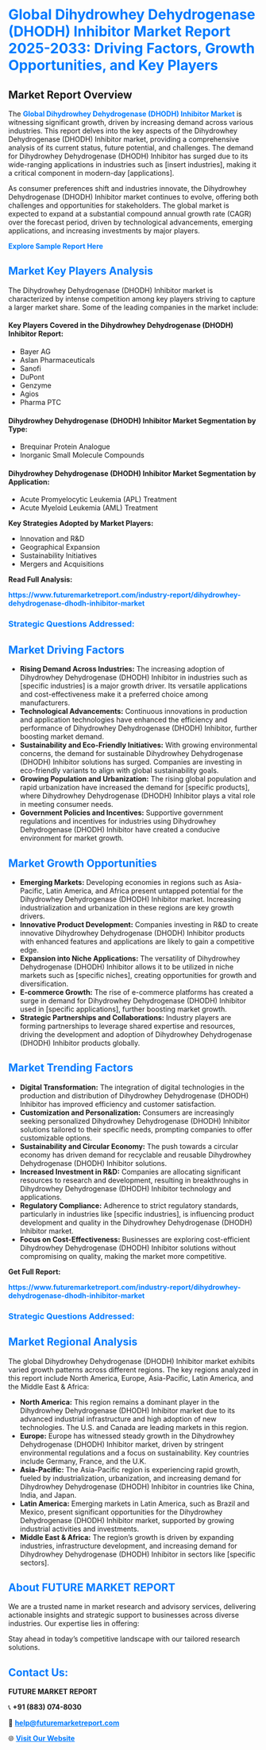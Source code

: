 <h1 style="color: #007BFF;">Global Dihydrowhey Dehydrogenase (DHODH) Inhibitor Market Report 2025-2033: Driving Factors, Growth Opportunities, and Key Players</h1>

<section id="overview">
<h2>Market Report Overview</h2>
<p>The <a href="https://www.futuremarketreport.com/industry-report/dihydrowhey-dehydrogenase-dhodh-inhibitor-market" style="color: #007BFF; text-decoration: none;"><strong>Global Dihydrowhey Dehydrogenase (DHODH) Inhibitor Market</strong></a> is witnessing significant growth, driven by increasing demand across various industries. This report delves into the key aspects of the Dihydrowhey Dehydrogenase (DHODH) Inhibitor market, providing a comprehensive analysis of its current status, future potential, and challenges. The demand for Dihydrowhey Dehydrogenase (DHODH) Inhibitor has surged due to its wide-ranging applications in industries such as [insert industries], making it a critical component in modern-day [applications].</p>
<p>As consumer preferences shift and industries innovate, the Dihydrowhey Dehydrogenase (DHODH) Inhibitor market continues to evolve, offering both challenges and opportunities for stakeholders. The global market is expected to expand at a substantial compound annual growth rate (CAGR) over the forecast period, driven by technological advancements, emerging applications, and increasing investments by major players.</p>
</section>

<section id="overview">
<p><a href="https://www.futuremarketreport.com/request-sample/reportId=50268" style="color: #007BFF; text-decoration: none;"><strong>Explore Sample Report Here</strong></a></p>
</section>

<section id="key-players">
<h2 style="color: #007BFF;">Market Key Players Analysis</h2>
<p>The Dihydrowhey Dehydrogenase (DHODH) Inhibitor market is characterized by intense competition among key players striving to capture a larger market share. Some of the leading companies in the market include:</p>
<h4>Key Players Covered in the Dihydrowhey Dehydrogenase (DHODH) Inhibitor Report:</h4>
<ul><li>Bayer AG</li><li>Aslan Pharmaceuticals</li><li>Sanofi</li><li>DuPont</li><li>Genzyme</li><li>Agios</li><li>Pharma PTC</li></ul>
<h4>Dihydrowhey Dehydrogenase (DHODH) Inhibitor Market Segmentation by Type:</h4>
<ul><li>Brequinar Protein Analogue</li><li>Inorganic Small Molecule Compounds</li></ul>

<h4>Dihydrowhey Dehydrogenase (DHODH) Inhibitor Market Segmentation by Application:</h4>
<ul><li>Acute Promyelocytic Leukemia (APL) Treatment</li><li>Acute Myeloid Leukemia (AML) Treatment</li></ul>
<p><strong>Key Strategies Adopted by Market Players:</strong></p>
<ul>
<li>Innovation and R&D</li>
<li>Geographical Expansion</li>
<li>Sustainability Initiatives</li>
<li>Mergers and Acquisitions</li>
</ul>
</section>

<section>
<p><strong>Read Full Analysis: </strong></p><a href="https://www.futuremarketreport.com/industry-report/dihydrowhey-dehydrogenase-dhodh-inhibitor-market" style="color: #007BFF; text-decoration: none;"><strong>https://www.futuremarketreport.com/industry-report/dihydrowhey-dehydrogenase-dhodh-inhibitor-market</strong></a>
<h3 style="color: #007BFF;">Strategic Questions Addressed:</h3>
</section>

<section id="driving-factors">
<h2 style="color: #007BFF;">Market Driving Factors</h2>
<ul>
<li><strong>Rising Demand Across Industries:</strong> The increasing adoption of Dihydrowhey Dehydrogenase (DHODH) Inhibitor in industries such as [specific industries] is a major growth driver. Its versatile applications and cost-effectiveness make it a preferred choice among manufacturers.</li>
<li><strong>Technological Advancements:</strong> Continuous innovations in production and application technologies have enhanced the efficiency and performance of Dihydrowhey Dehydrogenase (DHODH) Inhibitor, further boosting market demand.</li>
<li><strong>Sustainability and Eco-Friendly Initiatives:</strong> With growing environmental concerns, the demand for sustainable Dihydrowhey Dehydrogenase (DHODH) Inhibitor solutions has surged. Companies are investing in eco-friendly variants to align with global sustainability goals.</li>
<li><strong>Growing Population and Urbanization:</strong> The rising global population and rapid urbanization have increased the demand for [specific products], where Dihydrowhey Dehydrogenase (DHODH) Inhibitor plays a vital role in meeting consumer needs.</li>
<li><strong>Government Policies and Incentives:</strong> Supportive government regulations and incentives for industries using Dihydrowhey Dehydrogenase (DHODH) Inhibitor have created a conducive environment for market growth.</li>
</ul>
</section>

<section id="growth-opportunities">
<h2 style="color: #007BFF;">Market Growth Opportunities</h2>
<ul>
<li><strong>Emerging Markets:</strong> Developing economies in regions such as Asia-Pacific, Latin America, and Africa present untapped potential for the Dihydrowhey Dehydrogenase (DHODH) Inhibitor market. Increasing industrialization and urbanization in these regions are key growth drivers.</li>
<li><strong>Innovative Product Development:</strong> Companies investing in R&D to create innovative Dihydrowhey Dehydrogenase (DHODH) Inhibitor products with enhanced features and applications are likely to gain a competitive edge.</li>
<li><strong>Expansion into Niche Applications:</strong> The versatility of Dihydrowhey Dehydrogenase (DHODH) Inhibitor allows it to be utilized in niche markets such as [specific niches], creating opportunities for growth and diversification.</li>
<li><strong>E-commerce Growth:</strong> The rise of e-commerce platforms has created a surge in demand for Dihydrowhey Dehydrogenase (DHODH) Inhibitor used in [specific applications], further boosting market growth.</li>
<li><strong>Strategic Partnerships and Collaborations:</strong> Industry players are forming partnerships to leverage shared expertise and resources, driving the development and adoption of Dihydrowhey Dehydrogenase (DHODH) Inhibitor products globally.</li>
</ul>
</section>

<section id="trending-factors">
<h2 style="color: #007BFF;">Market Trending Factors</h2>
<ul>
<li><strong>Digital Transformation:</strong> The integration of digital technologies in the production and distribution of Dihydrowhey Dehydrogenase (DHODH) Inhibitor has improved efficiency and customer satisfaction.</li>
<li><strong>Customization and Personalization:</strong> Consumers are increasingly seeking personalized Dihydrowhey Dehydrogenase (DHODH) Inhibitor solutions tailored to their specific needs, prompting companies to offer customizable options.</li>
<li><strong>Sustainability and Circular Economy:</strong> The push towards a circular economy has driven demand for recyclable and reusable Dihydrowhey Dehydrogenase (DHODH) Inhibitor solutions.</li>
<li><strong>Increased Investment in R&D:</strong> Companies are allocating significant resources to research and development, resulting in breakthroughs in Dihydrowhey Dehydrogenase (DHODH) Inhibitor technology and applications.</li>
<li><strong>Regulatory Compliance:</strong> Adherence to strict regulatory standards, particularly in industries like [specific industries], is influencing product development and quality in the Dihydrowhey Dehydrogenase (DHODH) Inhibitor market.</li>
<li><strong>Focus on Cost-Effectiveness:</strong> Businesses are exploring cost-efficient Dihydrowhey Dehydrogenase (DHODH) Inhibitor solutions without compromising on quality, making the market more competitive.</li>
</ul>
</section>

<section>
<p><strong>Get Full Report: </strong></p><a href="https://www.futuremarketreport.com/industry-report/dihydrowhey-dehydrogenase-dhodh-inhibitor-market" style="color: #007BFF; text-decoration: none;"><strong>https://www.futuremarketreport.com/industry-report/dihydrowhey-dehydrogenase-dhodh-inhibitor-market</strong></a>
<h3 style="color: #007BFF;">Strategic Questions Addressed:</h3>
</section>


<section id="regional-analysis">
<h2 style="color: #007BFF;">Market Regional Analysis</h2>
<p>The global Dihydrowhey Dehydrogenase (DHODH) Inhibitor market exhibits varied growth patterns across different regions. The key regions analyzed in this report include North America, Europe, Asia-Pacific, Latin America, and the Middle East & Africa:</p>
<ul>
<li><strong>North America:</strong> This region remains a dominant player in the Dihydrowhey Dehydrogenase (DHODH) Inhibitor market due to its advanced industrial infrastructure and high adoption of new technologies. The U.S. and Canada are leading markets in this region.</li>
<li><strong>Europe:</strong> Europe has witnessed steady growth in the Dihydrowhey Dehydrogenase (DHODH) Inhibitor market, driven by stringent environmental regulations and a focus on sustainability. Key countries include Germany, France, and the U.K.</li>
<li><strong>Asia-Pacific:</strong> The Asia-Pacific region is experiencing rapid growth, fueled by industrialization, urbanization, and increasing demand for Dihydrowhey Dehydrogenase (DHODH) Inhibitor in countries like China, India, and Japan.</li>
<li><strong>Latin America:</strong> Emerging markets in Latin America, such as Brazil and Mexico, present significant opportunities for the Dihydrowhey Dehydrogenase (DHODH) Inhibitor market, supported by growing industrial activities and investments.</li>
<li><strong>Middle East & Africa:</strong> The region’s growth is driven by expanding industries, infrastructure development, and increasing demand for Dihydrowhey Dehydrogenase (DHODH) Inhibitor in sectors like [specific sectors].</li>
</ul>
</section>

<footer>
<h2 style="color: #007BFF;">About FUTURE MARKET REPORT</h2>
<p>We are a trusted name in market research and advisory services, delivering actionable insights and strategic support to businesses across diverse industries. Our expertise lies in offering:</p>

<p>Stay ahead in today’s competitive landscape with our tailored research solutions.</p>

<h2 style="color: #007BFF;">Contact Us:</h2>
<p><strong>FUTURE MARKET REPORT</strong></p>
<p>📞 <strong>+91 (883) 074-8030</strong></p>
<p>📧 <strong><a href="mailto:help@futuremarketreport.com" style="color: #007BFF;">help@futuremarketreport.com</a></strong></p>
<p>🌐 <strong><a href="https://www.futuremarketreport.com/" style="color: #007BFF;">Visit Our Website</a></strong></p>
</footer>